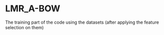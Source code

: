 # LMR_A-BOW
The training part of the code using the datasets (after applying the feature selection on them)
